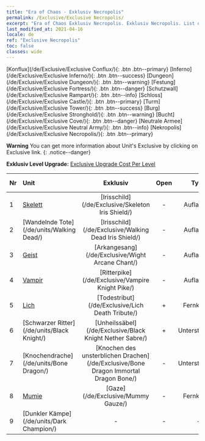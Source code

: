 ```yaml
---
title: "Era of Chaos - Exklusiv Necropolis"
permalink: /Exclusive/Exclusive Necropolis/
excerpt: "Era of Chaos Exklusiv Necropolis. Exklusiv Necropolis. List of Exklusiv Necropolis in Era of Chaos"
last_modified_at: 2021-04-16
locale: de
ref: "Exclusive Necropolis"
toc: false
classes: wide
---
```

 [Konflux](/de/Exclusive/Exclusive Conflux/){: .btn .btn--primary} [Inferno](/de/Exclusive/Exclusive Inferno/){: .btn .btn--success} [Dungeon](/de/Exclusive/Exclusive Dungeon/){: .btn .btn--warning} [Festung](/de/Exclusive/Exclusive Fortress/){: .btn .btn--danger} [Schutzwall](/de/Exclusive/Exclusive Rampart/){: .btn .btn--info} [Schloss](/de/Exclusive/Exclusive Castle/){: .btn .btn--primary} [Turm](/de/Exclusive/Exclusive Tower/){: .btn .btn--success} [Burg](/de/Exclusive/Exclusive Stronghold/){: .btn .btn--warning} [Bucht](/de/Exclusive/Exclusive Cove/){: .btn .btn--danger} [Neutrale Armee](/de/Exclusive/Exclusive Neutral Army/){: .btn .btn--info} [Nekropolis](/de/Exclusive/Exclusive Necropolis/){: .btn .btn--primary} 

**Warning** You can get more information about Unit's Exclusive by clicking on Exclusive link. 
{: .notice--danger}

 **Exklusiv Level Upgrade:** [Exclusive Upgrade Cost Per Level](/Exclusive/ExclusiveUpgradeCostPerLevel/)

  | Nr |         Unit        | Exklusiv | Open  |    Type   |  Item to Rank UP      |  Skin   |
  |:---|:--------------------|:-------------:|:-----:|:---------:|:---------------------:|:-------:|
  | 1  | [Skelett](/de/units/Skeleton/) | [Irisschild](/de/Exclusive/Skeleton Iris Shield/) | - | Aufladung | [Irisschild-Token](/de/Items/con_913/) | - |
  | 2  | [Wandelnde Tote](/de/units/Walking Dead/) | [Irisschild](/de/Exclusive/Walking Dead Iris Shield/) | - | Aufladung | [Irisschild-Token](/de/Items/con_913/) | - |
  | 3  | [Geist](/de/units/Wight/) | [Arkangesang](/de/Exclusive/Wight Arcane Chant/) | - | Aufladung | [Arkangesang-Token](/de/Items/con_915/) | - |
  | 4  | [Vampir](/de/units/Vampire/) | [Ritterpike](/de/Exclusive/Vampire Knight Pike/) | - | Aufladung | [Ritterpike-Token](/de/Items/con_916/) | - |
  | 5  | [Lich](/de/units/Lich/) | [Todestribut](/de/Exclusive/Lich Death Tribute/) | + | Fernkampf | [Todestribut-Token](/de/Items/con_978/) | [Todestribut-Spezialskin](/de/Items/con_646/) |
  | 6  | [Schwarzer Ritter](/de/units/Black Knight/) | [Unheilssäbel](/de/Exclusive/Black Knight Nether Sabre/) | + | Unterstützung | [Unheilssäbel-Token](/de/Items/con_979/) | [Unheilssäbel-Spezialskin](/de/Items/con_647/) |
  | 7  | [Knochendrache](/de/units/Bone Dragon/) | [Knochen des unsterblichen Drachen](/de/Exclusive/Bone Dragon Immortal Dragon Bone/) | - | Unterstützung | [„Knochen des unsterblichen Drachen“-Token](/de/Items/con_980/) | [„Knochen des unsterblichen Drachen“-Spezialskin](/de/Items/con_648/) |
  | 8  | [Mumie](/de/units/Mummy/) | [Gaze](/de/Exclusive/Mummy Gauze/) | - | Fernkampf | [Gaze-Token](/de/Items/con_981/) | [Gaze-Spezialskin](/de/Items/con_649/) |
  | 9  | [Dunkler Kämpe](/de/units/Dark Champion/) | - | - | - | none | none |
